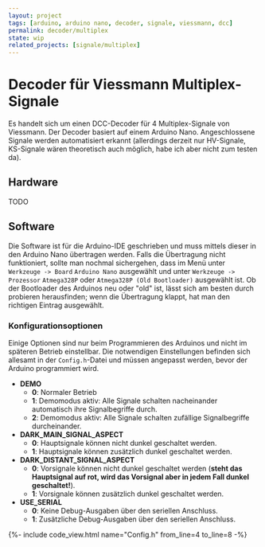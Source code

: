 ```yaml
---
layout: project
tags: [arduino, arduino nano, decoder, signale, viessmann, dcc]
permalink: decoder/multiplex
state: wip
related_projects: [signale/multiplex]
---
```


# Decoder für Viessmann Multiplex-Signale

Es handelt sich um einen DCC-Decoder für 4 Multiplex-Signale von Viessmann.
Der Decoder basiert auf einem Arduino Nano.
Angeschlossene Signale werden automatisiert erkannt (allerdings derzeit nur
HV-Signale, KS-Signale wären theoretisch auch möglich, habe ich aber nicht
zum testen da).

## Hardware

TODO

## Software

Die Software ist für die Arduino-IDE geschrieben und muss mittels dieser in den
Arduino Nano übertragen werden. Falls die Übertragung nicht funktioniert, sollte
man nochmal sichergehen, dass im Menü unter `Werkzeuge -> Board` `Arduino Nano`
ausgewählt und unter `Werkzeuge -> Prozessor` `Atmega328P` oder `Atmega328P (Old Bootloader)`
ausgewählt ist. Ob der Bootloader des Arduinos neu oder "old" ist, lässt sich
am besten durch probieren herausfinden; wenn die Übertragung klappt, hat man
den richtigen Eintrag ausgewählt.

### Konfigurationsoptionen

Einige Optionen sind nur beim Programmieren des Arduinos und nicht im
späteren Betrieb einstellbar. Die notwendigen Einstellungen befinden sich
allesamt in der `Config.h`-Datei und müssen angepasst werden, bevor der
Arduino programmiert wird.

- **DEMO**
  - **0**: Normaler Betrieb
  - **1**: Demomodus aktiv: Alle Signale schalten nacheinander automatisch ihre Signalbegriffe durch.
  - **2**: Demomodus aktiv: Alle Signale schalten zufällige Signalbegriffe durcheinander.
- **DARK_MAIN_SIGNAL_ASPECT**
  - **0**: Hauptsignale können nicht dunkel geschaltet werden.
  - **1**: Hauptsignale können zusätzlich dunkel geschaltet werden.
- **DARK_DISTANT_SIGNAL_ASPECT**
  - **0**: Vorsignale können nicht dunkel geschaltet werden
    (**steht das Hauptsignal auf rot, wird das Vorsignal aber in jedem Fall dunkel geschaltet!**).
  - **1**: Vorsignale können zusätzlich dunkel geschaltet werden.
- **USE_SERIAL**
  - **0**: Keine Debug-Ausgaben über den seriellen Anschluss.
  - **1**: Zusätzliche Debug-Ausgaben über den seriellen Anschluss.

{%- include code_view.html name="Config.h" from_line=4 to_line=8 -%}
